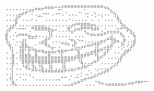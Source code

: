 ⢀⢀⢀⢀⢀⢀⢀⢀⣀⣤⣤⡤⠶⠶⠶⠒⣒⡚⠛⠛⠛⠛⠛⠛⡛⠛⠛⠛⠛⠛⠲⢦⡀
⢀⢀⢀⢀⣠⡴⠞⠉⠍⢀⢀⠠⠤⠄⢀⠠⠤⢀⠐⢀⢀⢀⠐⠂⠠⠄⢀⠢⢀⢀⢀⢀⠙⢦⡀
⢀⢀⢀⣼⠋⢀⢀⢀⠄⢀⠉⠁⢀⢀⢀⢀⢀⢀⢀⠠⢀⢀⢀⢀⢀⠁⢀⠈⢀⠈⢀⢀⢀⠈⢷⡀
⢀⢀⣠⡟⢀⢀⢀⢀⢀⣀⣀⣀⡀⢀⢀⢀⢀⢀⢀⢀⣠⡴⠶⣶⣶⣶⣤⣄⢀⢀⢀⢀⢀⢀⠈⢳⣄
⢠⡾⠋⠐⠒⠒⠂⢀⠛⠿⠿⠿⠿⣷⣦⠤⢀⢀⢀⢿⣁⡴⠶⠟⣛⠛⠻⠾⠗⢀⠐⣀⣀⣀⣒⠚⠙⡷⣄
⣾⢀⠠⢡⠶⠶⠶⣤⣀⣠⢀⢀⢀⢸⡇⢀⢀⢀⢀⢀⠉⢀⢀⢀⠈⠓⠶⠦⠶⠶⠛⠉⣩⠉⠉⢳⡄⢀⠙⣧
⢻⡀⠐⢀⢀⣰⡆⠉⠉⠁⢀⣠⣾⠋⢀⢀⢀⢀⢀⠐⠶⣄⠢⠤⢀⢀⢀⢀⣀⣤⡴⠛⢻⣷⣤⢀⡷⢀⢀⣼
⠈⢷⡀⠂⢠⣿⣷⣄⡀⠂⠈⠉⠻⢦⣀⡀⢀⠉⠙⠓⠰⢏⣀⣠⡤⠶⠞⢛⡟⠁⣀⣤⡾⠁⢀⠸⡃⠔⣰⠏
⢀⠈⡇⢀⢸⣿⠃⡟⠙⣷⠶⢶⣤⣤⣭⡤⢶⣶⠶⠒⠛⠙⣯⠁⢀⣀⣤⣾⡿⠛⣩⡟⠁⢀⢀⠈⣰⡾⠃
⢀⢀⣿⢀⢸⣿⣿⣿⣤⣿⣤⣤⣤⣿⣤⣤⣤⣧⣤⣤⣤⣴⣿⡿⠟⠛⠉⠘⣧⡴⠋⢀⢀⢀⢀⣼⠋
⢀⢀⣿⢀⠈⣿⢿⡿⣿⠿⣿⣿⣿⣿⡿⠿⠿⢿⡟⠛⠉⠁⠘⣧⢀⢀⣠⠶⠋⢀⢀⢀⢀⢀⡼⠃
⢀⢀⡏⢀⢀⠘⢾⣅⣹⣆⢘⣧⢀⢸⡇⢀⢀⢸⣇⢀⣀⣀⣤⡼⠷⠋⠁⢀⢀⢀⢀⣀⡴⠋⠁
⢀⢀⡇⢀⢀⢀⢀⢀⠉⠉⠉⠛⠛⠛⠛⠛⠛⠛⠋⠉⠉⠁⡀⠄⢀⡈⠄⢀⣡⡴⠞⠋
⢀⢰⡇⢀⠐⢀⡀⠈⠐⢀⢀⢀⢀⢀⢀⢀⣀⠒⠒⢀⠁⠐⠂⣁⣤⠴⠞⠋⠁
⢀⢀⢿⣄⢀⢀⢀⢀⢀⢀⢀⢀⢀⢀⢀⢀⢀⢀⣀⣀⣤⠶⠛⠉
⢀⢀⢀⠉⠳⠦⢤⣤⣤⣤⣤⣤⡤⠴⠶⠚⠛⠋⠉⠁
